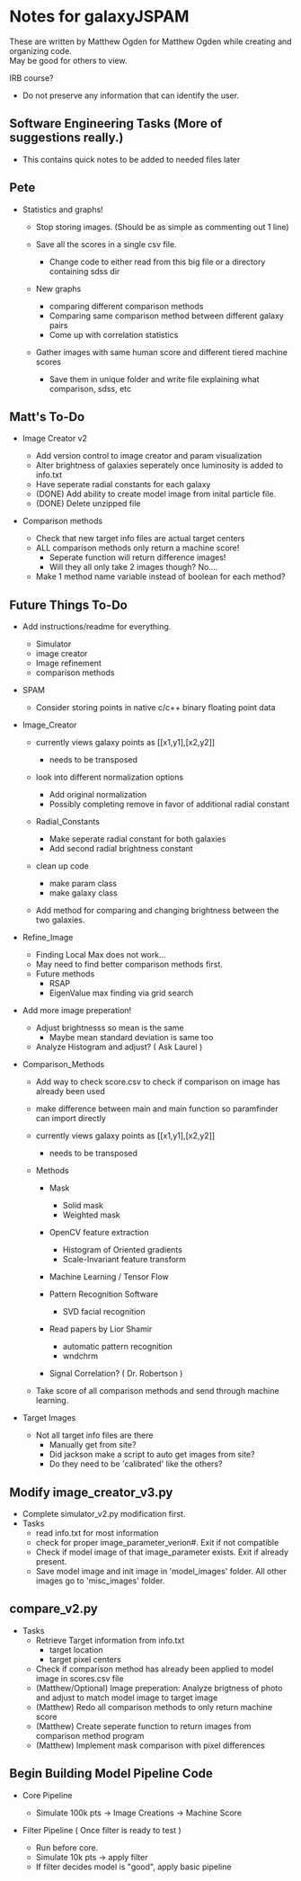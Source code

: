 # Notes for galaxyJSPAM
These are written by Matthew Ogden for Matthew Ogden while creating and organizing code.  
May be good for others to view.

IRB course? 
- Do not preserve any information that can identify the user.


## Software Engineering Tasks (More of suggestions really.)
- This contains quick notes to be added to needed files later



## Pete
- Statistics and graphs!
  - Stop storing images.  (Should be as simple as commenting out 1 line)
  - Save all the scores in a single csv file.
	- Change code to either read from this big file or a directory containing sdss dir

  - New graphs
	- comparing different comparison methods
	- Comparing same comparison method between different galaxy pairs
	- Come up with correlation statistics

  - Gather images with same human score and different tiered machine scores
	- Save them in unique folder and write file explaining what comparison, sdss, etc


## Matt's To-Do

- Image Creator v2
  - Add version control to image creator and param visualization
  - Alter brightness of galaxies seperately once luminosity is added to info.txt 
  - Have seperate radial constants for each galaxy 
  - (DONE) Add ability to create model image from inital particle file.
  - (DONE) Delete unzipped file

- Comparison methods
  - Check that new target info files are actual target centers
  - ALL comparison methods only return a machine score!
	- Seperate function will return difference images!
	- Will they all only take 2 images though?  No.... 
  - Make 1 method name variable instead of boolean for each method?


## Future Things To-Do

- Add instructions/readme for everything.
  - Simulator
  - image creator
  - Image refinement
  - comparison methods

- SPAM
  - Consider storing points in native c/c++ binary floating point data

- Image_Creator
  - currently views galaxy points as [[x1,y1],[x2,y2]]
	- needs to be transposed

  - look into different normalization options
	- Add original normalization 
	- Possibly completing remove in favor of additional radial constant

  - Radial_Constants
	- Make seperate radial constant for both galaxies
	- Add second radial brightness constant

  - clean up code
	- make param class
	- make galaxy class

  - Add method for comparing and changing brightness between the two galaxies.


- Refine_Image
  - Finding Local Max does not work...  
  - May need to find better comparison methods first.
  - Future methods
	- RSAP
	- EigenValue max finding via grid search
 
- Add more image preperation!
  - Adjust brightnesss so mean is the same
	- Maybe mean standard deviation is same too
  - Analyze Histogram and adjust? ( Ask Laurel )

- Comparison_Methods

  - Add way to check score.csv to check if comparison on image has already been used
  - make difference between main and main function so paramfinder can import directly

  - currently views galaxy points as [[x1,y1],[x2,y2]]
	- needs to be transposed

  - Methods
	- Mask
	  - Solid mask
	  - Weighted mask
	- OpenCV feature extraction
	  - Histogram of Oriented gradients
	  - Scale-Invariant feature transform
	- Machine Learning / Tensor Flow
	- Pattern Recognition Software
	  - SVD facial recognition
	- Read papers by Lior Shamir
	  - automatic pattern recognition
	  - wndchrm 

	- Signal Correlation? ( Dr. Robertson ) 

  - Take score of all comparison methods and send through machine learning.

- Target Images
  - Not all target info files are there
	- Manually get from site?
	- Did jackson make a script to auto get images from site?
	- Do they need to be 'calibrated' like the others?



## Modify image_creator_v3.py
- Complete simulator_v2.py modification first.
- Tasks
  - read info.txt for most information
  - check for proper image_parameter_verion#. Exit if not compatible
  - Check if model image of that image_parameter exists.  Exit if already present.
  - Save model image and init image in 'model_images' folder.  All other images go to 'misc_images' folder.


## compare_v2.py
- Tasks
  - Retrieve Target information from info.txt
	- target location
	- target pixel centers
  - Check if comparison method has already been applied to model image in scores.csv file
  - (Matthew/Optional) Image preperation: Analyze brigtness of photo and adjust to match model image to target image
  - (Matthew) Redo all comparison methods to only return machine score
  - (Matthew) Create seperate function to return images from comparison method program 
  - (Matthew) Implement mask comparison with pixel differences


## Begin Building Model Pipeline Code
- Core Pipeline
  - Simulate 100k pts -> Image Creations -> Machine Score

- Filter Pipeline ( Once filter is ready to test )
  - Run before core.
  - Simulate 10k pts -> apply filter
  - If filter decides model is "good", apply basic pipeline

